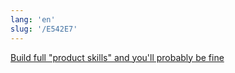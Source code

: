 ```yaml
---
lang: 'en'
slug: '/E542E7'
---
```


[Build full "product skills" and you'll probably be fine](https://news.ycombinator.com/item?id=35216894)

